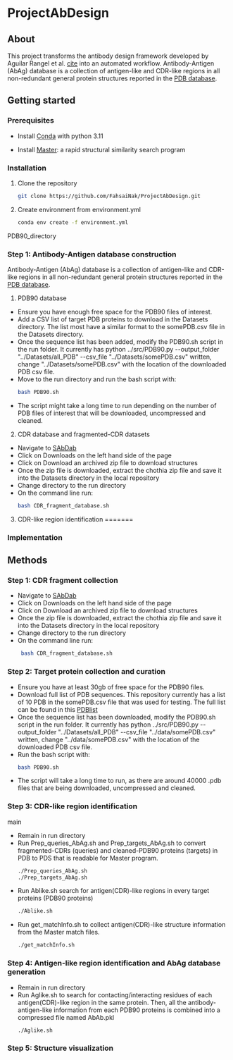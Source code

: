 # ProjectAbDesign

## About
This project transforms the antibody design framework developed by Aguilar Rangel et al. [cite](https://doi.org/10.1126/sciadv.abp9540) into an automated workflow. Antibody-Antigen (AbAg) database is a collection of antigen-like and CDR-like regions in all non-redundant general protein structures reported in the [PDB database](https://www.rcsb.org/docs/programmatic-access/file-download-services).

## Getting started

### Prerequisites

* Install [Conda](https://conda.io/projects/conda/en/latest/user-guide/install/index.html) with python 3.11

* Install [Master](https://grigoryanlab.org/master/): a rapid structural similarity search program

### Installation

1. Clone the repository
   ```sh
   git clone https://github.com/FahsaiNak/ProjectAbDesign.git
   ```

2. Create environment from environment.yml
   ```sh
   conda env create -f environment.yml
   ```

PDB90_directory
### Step 1: Antibody-Antigen database construction
Antibody-Antigen (AbAg) database is a collection of antigen-like and CDR-like regions in all non-redundant general protein structures reported in the [PDB database](https://www.rcsb.org/docs/programmatic-access/file-download-services).

1. PDB90 database
- Ensure you have enough free space for the PDB90 files of interest.
- Add a CSV list of target PDB proteins to download in the Datasets directory. The list most have a similar format to the somePDB.csv file in the Datasets directory.
- Once the sequence list has been added, modify the PDB90.sh script in the run folder. It currently has python ../src/PDB90.py --output_folder "../Datasets/all_PDB" --csv_file "../Datasets/somePDB.csv" written, change "../Datasets/somePDB.csv" with the location of the downloaded PDB csv file.
- Move to the run directory and run the bash script with:
  ```sh
  bash PDB90.sh
  ```
- The script might take a long time to run depending on the number of PDB files of interest that will be downloaded, uncompressed and cleaned.

2. CDR database and fragmented-CDR datasets
- Navigate to [SAbDab](https://opig.stats.ox.ac.uk/webapps/sabdab-sabpred/sabdab/search/?all=true#downloads)
- Click on Downloads on the left hand side of the page
- Click on Download an archived zip file to download structures
- Once the zip file is downloaded, extract the chothia zip file and save it into the Datasets directory in the local repository
- Change directory to the run directory
- On the command line run:
  ```sh
  bash CDR_fragment_database.sh
  ```

3. CDR-like region identification
=======
### Implementation

## Methods

### Step 1: CDR fragment collection
   - Navigate to [SAbDab](https://opig.stats.ox.ac.uk/webapps/sabdab-sabpred/sabdab/search/?all=true#downloads)
   - Click on Downloads on the left hand side of the page
   - Click on Download an archived zip file to download structures
   - Once the zip file is downloaded, extract the chothia zip file and save it into the Datasets directory in the local repository
   - Change directory to the run directory
   - On the command line run:
     ```sh
      bash CDR_fragment_database.sh

### Step 2: Target protein collection and curation
   - Ensure you have at least 30gb of free space for the PDB90 files.
   - Download full list of PDB sequences. This repository currently has a list of 10 PDB in the somePDB.csv file that was used for testing. The full list can be found in this [PDBlist](https://o365coloradoedu-my.sharepoint.com/:x:/g/personal/juha4327_colorado_edu/EcQaEBqqkYdEpS3MmP_dtRsBZM5jxBvEYlvqG2EqtZkdfw?e=mzDOBp)
   - Once the sequence list has been downloaded, modify the PDB90.sh script in the run folder. It currently has python ../src/PDB90.py --output_folder "../Datasets/all_PDB" --csv_file "../data/somePDB.csv" written, change "../data/somePDB.csv" with the location of the downloaded PDB csv file.
   - Run the bash script with:
     ```sh
     bash PDB90.sh
     ```
   - The script will take a long time to run, as there are around 40000 .pdb files that are being downloaded, uncompressed and cleaned.

### Step 3: CDR-like region identification
main
  - Remain in run directory
  - Run Prep_queries_AbAg.sh and Prep_targets_AbAg.sh to convert fragmented-CDRs (queries) and cleaned-PDB90 proteins (targets) in PDB to PDS that is readable for Master program.
    ```sh
    ./Prep_queries_AbAg.sh
    ./Prep_targets_AbAg.sh
    ```
  - Run Ablike.sh search for antigen(CDR)-like regions in every target proteins (PDB90 proteins)
    ```sh
    ./Ablike.sh
    ```
  - Run get_matchInfo.sh to collect antigen(CDR)-like structure information from the Master match files.
    ```sh
    ./get_matchInfo.sh
    ```

### Step 4: Antigen-like region identification and AbAg database generation
  - Remain in run directory
  - Run Aglike.sh to search for contacting/interacting residues of each antigen(CDR)-like region in the same protein. Then, all the antibody-antigen-like information from each PDB90 proteins is combined into a compressed file named AbAb.pkl
    ```sh
    ./Aglike.sh
    ```

### Step 5: Structure visualization
